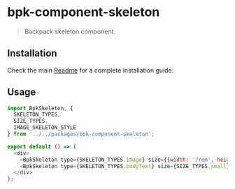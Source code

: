 # bpk-component-skeleton

> Backpack skeleton component.

## Installation

Check the main [Readme](https://github.com/skyscanner/backpack#usage) for a complete installation guide.

## Usage

```js
import BpkSkeleton, {
  SKELETON_TYPES,
  SIZE_TYPES, 
  IMAGE_SKELETON_STYLE 
} from '../../packages/bpk-component-skeleton';

export default () => (
  <div>
    <BpkSkeleton type={SKELETON_TYPES.image} size={{width: '7rem', height: '6rem'}} style={IMAGE_SKELETON_STYLE.rounded} />
    <BpkSkeleton type={SKELETON_TYPES.bodyText} size={SIZE_TYPES.small} />
  </div>
);
```
